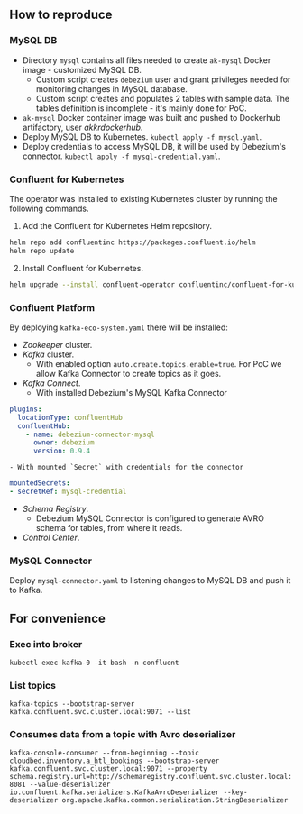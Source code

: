 ## How to reproduce

### MySQL DB
- Directory `mysql` contains all files needed to create `ak-mysql` Docker image - customized MySQL DB.
    - Custom script creates `debezium` user and grant privileges needed for monitoring changes in MySQL database.
    - Custom script creates and populates 2 tables with sample data. The tables definition is incomplete - it's mainly done for PoC.
- `ak-mysql` Docker container image was built and pushed to Dockerhub artifactory, user *akkrdockerhub*.
- Deploy MySQL DB to Kubernetes. `kubectl apply -f mysql.yaml`.
- Deploy credentials to access MySQL DB, it will be used by Debezium's connector. `kubectl apply -f mysql-credential.yaml`.

### Confluent for Kubernetes
The operator was installed to existing Kubernetes cluster by running the following commands.

1. Add the Confluent for Kubernetes Helm repository.
```bash
helm repo add confluentinc https://packages.confluent.io/helm
helm repo update
```

2. Install Confluent for Kubernetes.
```bash
helm upgrade --install confluent-operator confluentinc/confluent-for-kubernetes
```

### Confluent Platform
By deploying `kafka-eco-system.yaml` there will be installed:
- *Zookeeper* cluster.
- *Kafka* cluster.
    - With enabled option `auto.create.topics.enable=true`. For PoC we allow Kafka Connector to create topics as it goes.
- *Kafka Connect*.
    - With installed Debezium's MySQL Kafka Connector
```yaml
plugins:
  locationType: confluentHub
  confluentHub:
    - name: debezium-connector-mysql
      owner: debezium
      version: 0.9.4
```
    - With mounted `Secret` with credentials for the connector
```yaml
mountedSecrets:
- secretRef: mysql-credential
```

- *Schema Registry*.
    - Debezium MySQL Connector is configured to generate AVRO schema for tables, from where it reads.
- *Control Center*.

### MySQL Connector

Deploy `mysql-connector.yaml` to listening changes to MySQL DB and push it to Kafka.

## For convenience

### Exec into broker
`kubectl exec kafka-0 -it bash -n confluent`

### List topics
`kafka-topics --bootstrap-server  kafka.confluent.svc.cluster.local:9071 --list`

### Consumes data from a topic with Avro deserializer
`kafka-console-consumer --from-beginning --topic cloudbed.inventory.a_htl_bookings --bootstrap-server  kafka.confluent.svc.cluster.local:9071 --property schema.registry.url=http://schemaregistry.confluent.svc.cluster.local:8081 --value-deserializer io.confluent.kafka.serializers.KafkaAvroDeserializer --key-deserializer org.apache.kafka.common.serialization.StringDeserializer`

